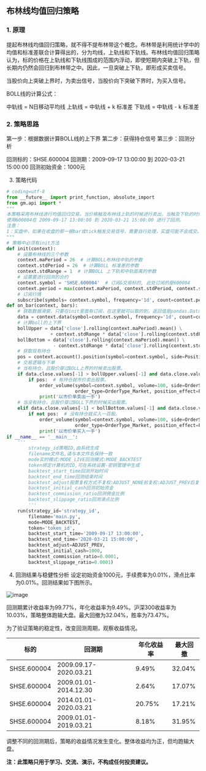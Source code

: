 ## 布林线均值回归策略
### 1. 原理

提起布林线均值回归策略，就不得不提布林带这个概念。布林带是利用统计学中的均值和标准差联合计算得出的，分为均线，上轨线和下轨线。布林线均值回归策略认为，标的价格在上轨线和下轨线围成的范围内浮动，即使短期内突破上下轨，但长期内仍然会回归到布林带之中。因此，一旦突破上下轨，即形成买卖信号。

当股价向上突破上界时，为卖出信号，当股价向下突破下界时，为买入信号。

BOLL线的计算公式：

中轨线 = N日移动平均线
上轨线 = 中轨线 + k 标准差
下轨线 = 中轨线 - k 标准差

### 2. 策略思路

第一步：根据数据计算BOLL线的上下界
第二步：获得持仓信号
第三步：回测分析

回测标的：SHSE.600004
回测期：2009-09-17 13:00:00 到 2020-03-21 15:00:00
回测初始资金：1000元

3. 策略代码

```python
# coding=utf-8
from __future__ import print_function, absolute_import
from gm.api import *
"""
本策略采用布林线进行均值回归交易。当价格触及布林线上轨的时候进行卖出，当触及下轨的时候，进行买入。
使用600004在 2009-09-17 13:00:00 到 2020-03-21 15:00:00 进行了回测。
注意： 
1：实盘中，如果在收盘的那一根bar或tick触发交易信号，需要自行处理，实盘可能不会成交。
"""
# 策略中必须有init方法
def init(context):
    # 设置布林线的三个参数
    context.maPeriod = 26  # 计算BOLL布林线中轨的参数
    context.stdPeriod = 26  # 计算BOLL 标准差的参数
    context.stdRange = 1  # 计算BOLL 上下轨和中轨距离的参数
    # 设置要进行回测的合约
    context.symbol = 'SHSE.600004'  # 订阅&交易标的, 此处订阅的是600004
    context.period = max(context.maPeriod, context.stdPeriod, context.stdRange) + 1  # 订阅数据滑窗长度
    # 订阅行情 
    subscribe(symbols= context.symbol, frequency='1d', count=context.period)
def on_bar(context, bars):
    # 获取数据滑窗，只要在init里面有订阅，在这里就可以取的到，返回值是pandas.DataFrame
    data = context.data(symbol=context.symbol, frequency='1d', count=context.period, fields='close')
    # 计算boll的上下界
    bollUpper = data['close'].rolling(context.maPeriod).mean() \
                + context.stdRange * data['close'].rolling(context.stdPeriod).std()
    bollBottom = data['close'].rolling(context.maPeriod).mean() \
                 - context.stdRange * data['close'].rolling(context.stdPeriod).std()
    # 获取现有持仓
    pos = context.account().position(symbol=context.symbol, side=PositionSide_Long)
    # 交易逻辑与下单
    # 当有持仓，且股价穿过BOLL上界的时候卖出股票。
    if data.close.values[-1] > bollUpper.values[-1] and data.close.values[-2] < bollUpper.values[-2]:
        if pos:  # 有持仓就市价卖出股票。
            order_volume(symbol=context.symbol, volume=100, side=OrderSide_Sell,
                         order_type=OrderType_Market, position_effect=PositionEffect_Close)
            print('以市价单卖出一手')
    # 当没有持仓，且股价穿过BOLL下界的时候买出股票。
    elif data.close.values[-1] < bollBottom.values[-1] and data.close.values[-2] > bollBottom.values[-2]:
        if not pos:  # 没有持仓就买入一百股。
            order_volume(symbol=context.symbol, volume=100, side=OrderSide_Buy,
                         order_type=OrderType_Market, position_effect=PositionEffect_Open)
            print('以市价单买入一手')
if __name__ == '__main__':
    '''
        strategy_id策略ID,由系统生成
        filename文件名,请与本文件名保持一致
        mode实时模式:MODE_LIVE回测模式:MODE_BACKTEST
        token绑定计算机的ID,可在系统设置-密钥管理中生成
        backtest_start_time回测开始时间
        backtest_end_time回测结束时间
        backtest_adjust股票复权方式不复权:ADJUST_NONE前复权:ADJUST_PREV后复权:ADJUST_POST
        backtest_initial_cash回测初始资金
        backtest_commission_ratio回测佣金比例
        backtest_slippage_ratio回测滑点比例
        '''
    run(strategy_id='strategy_id',
        filename='main.py',
        mode=MODE_BACKTEST,
        token='token_id',
        backtest_start_time='2009-09-17 13:00:00',
        backtest_end_time='2020-03-21 15:00:00',
        backtest_adjust=ADJUST_PREV,
        backtest_initial_cash=1000,
        backtest_commission_ratio=0.0001,
        backtest_slippage_ratio=0.0001)
```

4. 回测结果与稳健性分析
设定初始资金1000元，手续费率为0.01%，滑点比率为0.01%。回测结果如下图所示。

![image](https://user-images.githubusercontent.com/29084184/221405409-481e21c6-7491-4e83-b6f2-3e6cfcde724f.png)

回测期累计收益率为99.77%，年化收益率为9.49%。沪深300收益率为10.03%，策略整体跑输大盘。最大回撤为32.04%，胜率为73.47%。

为了验证策略的稳定性，改变回测周期，观察收益情况。

| 标的	| 回测期	| 年化收益率	| 最大回撤 |
| --    | ------- |      ---     |   ---  | 
| SHSE.600004	| 2009.09.17-2020.03.21	| 9.49%	| 32.04% |
| SHSE.600004	| 2009.01.01-2014.12.30	| 2.64%	| 17.07% |
| SHSE.600004	| 2014.01.01-2020.03.21	| 20.75%| 17.21% |
| SHSE.600004	| 2009.01.01-2019.03.21	| 8.18%	| 31.95% |

调整不同的回测期后，策略的收益情况发生变化。整体收益均为正，但均跑输大盘。

<b>注：此策略只用于学习、交流、演示，不构成任何投资建议。</b>